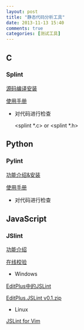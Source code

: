 ```yaml
---
layout: post
title: "静态代码分析工具"
date: 2013-11-13 15:40
comments: true
categories: [测试工具]
---
```



## C

### Splint

[源码编译安装](http://splint.org/source.html)

[使用手册](http://www.splint.org/manual/manual.html)

* 对代码进行检查

  <splint *.c>
or 
  <splint *.h>

## Python

### Pylint

[功能介绍&安装](http://www.pylint.org/)

[使用手册](http://docs.pylint.org/)

* 对代码进行检查

  <pylint Auto_DBackup_agent.py>

## JavaScript

### JSlint

[功能介绍](http://www.jslint.com/lint.html)

[在线校验](http://www.jslint.com/)

* Windows

[EditPlus中的JSLint](http://www.cnblogs.com/wave-lin/archive/2012/03/02/2370577.html)

[EditPlus.JSLint v0.1.zip](https://vfresh.googlecode.com/files/EditPlus.JSLint%20v0.1.zip)

* Linux

[JSLint for Vim](http://ued.taobao.com/blog/2010/11/jslint-for-vim/)

